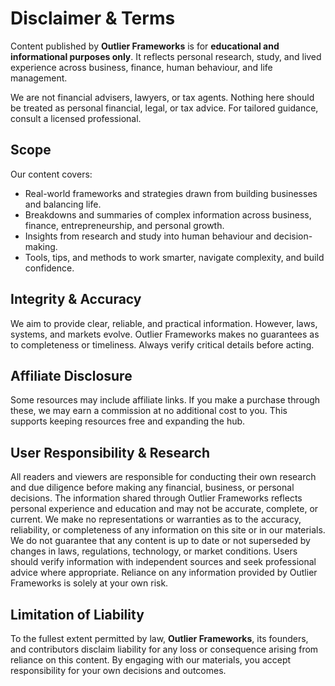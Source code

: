 # Disclaimer & Terms

Content published by **Outlier Frameworks** is for **educational and informational purposes only**.
It reflects personal research, study, and lived experience across business, finance, human behaviour, and life management.

We are not financial advisers, lawyers, or tax agents. Nothing here should be treated as personal financial, legal, or tax advice. For tailored guidance, consult a licensed professional.

## Scope
Our content covers:
- Real-world frameworks and strategies drawn from building businesses and balancing life.
- Breakdowns and summaries of complex information across business, finance, entrepreneurship, and personal growth.
- Insights from research and study into human behaviour and decision-making.
- Tools, tips, and methods to work smarter, navigate complexity, and build confidence.

## Integrity & Accuracy
We aim to provide clear, reliable, and practical information. However, laws, systems, and markets evolve. Outlier Frameworks makes no guarantees as to completeness or timeliness. Always verify critical details before acting.

## Affiliate Disclosure
Some resources may include affiliate links. If you make a purchase through these, we may earn a commission at no additional cost to you. This supports keeping resources free and expanding the hub.

## User Responsibility & Research
All readers and viewers are responsible for conducting their own research and due diligence before making any financial, business, or personal decisions. The information shared through Outlier Frameworks reflects personal experience and education and may not be accurate, complete, or current. We make no representations or warranties as to the accuracy, reliability, or completeness of any information on this site or in our materials. We do not guarantee that any content is up to date or not superseded by changes in laws, regulations, technology, or market conditions. Users should verify information with independent sources and seek professional advice where appropriate. Reliance on any information provided by Outlier Frameworks is solely at your own risk.

## Limitation of Liability
To the fullest extent permitted by law, **Outlier Frameworks**, its founders, and contributors disclaim liability for any loss or consequence arising from reliance on this content. By engaging with our materials, you accept responsibility for your own decisions and outcomes.
